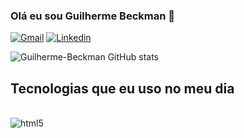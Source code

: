 ### Olá eu sou Guilherme Beckman 🧑
[![Gmail](https://img.shields.io/badge/Gmail-D14836?style=for-the-badge&logo=gmail&logoColor=white)](guilhermebeckman3@gmail.com)
[![Linkedin](https://img.shields.io/badge/LinkedIn-0077B5?style=for-the-badge&logo=linkedin&logoColor=white)](www.linkedin.com/in/guilherme-beckman-0b69502a1)

![Guilherme-Beckman GitHub stats](https://github-readme-stats.vercel.app/api?username=Guilherme-Beckman&show_icons=true&theme=tokyonight)

## Tecnologias que eu uso no meu dia 

<div style="display: inline_block"><br/>

<img align="center" alt="html5" src="https://img.shields.io/badge/HTML5-E34F26? style=for-the-badge&logo=html5&logoColor=white" />